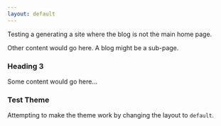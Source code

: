 ```yaml
---
layout: default
---
```


Testing a generating a site where the blog is not the main home page.

Other content would go here. A blog might be a sub-page.

### Heading 3

Some content would go here…

### Test Theme

Attempting to make the theme work by changing the layout to `default`.